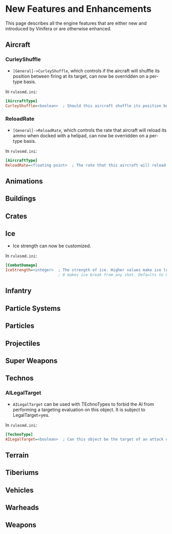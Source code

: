 # New Features and Enhancements

This page describes all the engine features that are either new and introduced by Vinifera or are otherwise enhanced.

## Aircraft

### CurleyShuffle

- `[General]->CurleyShuffle`, which controls if the aircraft will shuffle its position between firing at its target, can now be overridden on a per-type basis.

In `rulesmd.ini`:
```ini
[AircraftType]
CurleyShuffle=<boolean>  ; Should this aircraft shuffle its position between firing at its target? Defaults to [General]->CurleyShuffle.
```

### ReloadRate

- `[General]->ReloadRate`, which controls the rate that aircraft will reload its ammo when docked with a helipad, can now be overridden on a per-type basis.

In `rulesmd.ini`:
```ini
[AircraftType]
ReloadRate=<floating point>  ; The rate that this aircraft will reload its ammo when docked with a helipad. Defaults to [General]->ReloadRate.
```

## Animations

## Buildings

## Crates

## Ice

- Ice strength can now be customized.

In `rulesmd.ini`:
```ini
[CombatDamage]
IceStrength=<integer>  ; The strength of ice. Higher values make ice less likely to break from a shot.
                       ; 0 makes ice break from any shot. Defaults to 0.
```

## Infantry

## Particle Systems

## Particles

## Projectiles

## Super Weapons

## Technos

### AILegalTarget

- `AILegalTarget` can be used with TEchnoTypes to forbid the AI from performing a targeting evaluation on this object. It is subject to LegalTarget=yes.

In `rulesmd.ini`:
```ini
[TechnoType]
AILegalTarget=<boolean>  ; Can this object be the target of an attack or move command by the computer? Defaults to yes.
```

## Terrain

## Tiberiums

## Vehicles

## Warheads

## Weapons